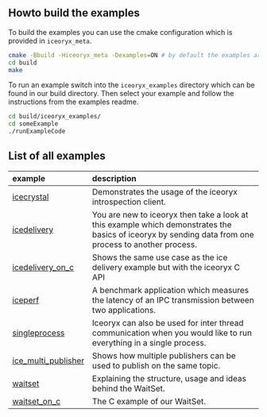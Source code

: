 ## Howto build the examples

To build the examples you can use the cmake configuration which is provided
in `iceoryx_meta`.
```sh 
cmake -Bbuild -Hiceoryx_meta -Dexamples=ON # by default the examples are always build
cd build 
make
```

To run an example switch into the `iceoryx_examples` directory which can be 
found in our build directory. Then select your example and follow the instructions
from the examples readme.

```sh 
cd build/iceoryx_examples/
cd someExample
./runExampleCode
```

## List of all examples

| example                                                | description |
|:-------------------------------------------------------|:------------|
|[icecrystal](./icecrystal/)                             | Demonstrates the usage of the iceoryx introspection client. |
|[icedelivery](./icedelivery/)                           | You are new to iceoryx then take a look at this example which demonstrates the basics of iceoryx by sending data from one process to another process. |
|[icedelivery_on_c](./icedelivery_on_c/)                 | Shows the same use case as the ice delivery example but with the iceoryx C API  |
|[iceperf](./iceperf/)                                   | A benchmark application which measures the latency of an IPC transmission between two applications. |
|[singleprocess](./singleprocess/)                       | Iceoryx can also be used for inter thread communication when you would like to run everything in a single process. |
|[ice_multi_publisher](./ice_multi_publisher/)           | Shows how multiple publishers can be used to publish on the same topic. |
|[waitset](./waitset/)                       | Explaining the structure, usage and ideas behind the WaitSet. |
|[waitset_on_c](./waitset_on_c/)                 | The C example of our WaitSet. |
